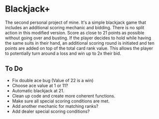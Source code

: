 # Blackjack+

The second personal project of mine. It's a simple blackjack game that includes an additional scoring mechanic and bidding. There is no split action in this modified version. Score as close to 21 points as possible without going over and busting. If the player decides to hold while having the same suits in their hand, an additional scoring round is initiated and ten points are added on top of the total card rank value. This allows the player to potentially turn around a loss and win up to 2x their bid.


## **To Do**

- Fix double ace bug (Value of 22 is a win)
- Choose ace value at 1 or 11?
- Automatic blackjack at 21.
- Clean up code and create more coherent functions.
- Make sure all special scoring conditions are met.
- Add another mechanic for matching ranks?
- Add dealer special scoring conditions?
